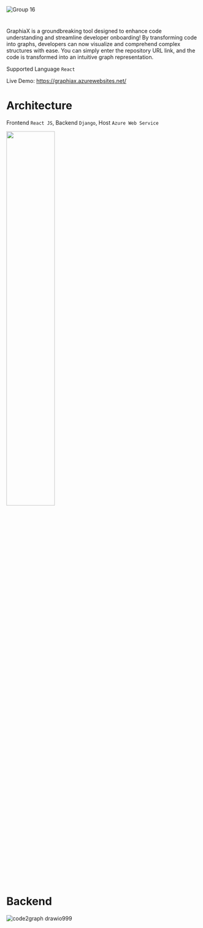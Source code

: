 ![Group 16](https://github.com/MohyiddineDilmi/GraphiaX/assets/33746487/796f0274-c84a-4110-b9ee-b224af59f355)

#

GraphiaX is a groundbreaking tool designed to enhance code understanding and streamline developer onboarding! By transforming code into graphs, developers can now visualize and comprehend complex structures with ease. You can simply enter the repository URL link, and the code is transformed into an intuitive graph representation.

Supported Language `React`

Live Demo: https://graphiax.azurewebsites.net/

# Architecture

Frontend `React JS`,
Backend `Django`,
Host `Azure Web Service`

<img src="https://github.com/MohyiddineDilmi/GraphiaX/assets/33746487/ac9adc04-4af7-4123-aa97-f4f9a8674651" width="50%"/>

# Backend

![code2graph drawio999](https://github.com/MohyiddineDilmi/GraphiaX/assets/33746487/798c1d6a-0236-440e-afa4-17b89bdf689b)


